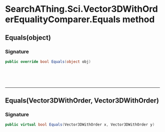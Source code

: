 # SearchAThing.Sci.Vector3DWithOrderEqualityComparer.Equals method
## Equals(object)
### Signature
```csharp
public override bool Equals(object obj)
```

<p>&nbsp;</p>
<p>&nbsp;</p>
<hr/>

## Equals(Vector3DWithOrder, Vector3DWithOrder)
### Signature
```csharp
public virtual bool Equals(Vector3DWithOrder x, Vector3DWithOrder y)
```

